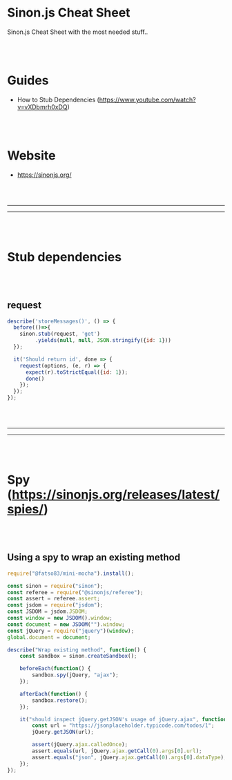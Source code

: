 # Sinon.js Cheat Sheet
Sinon.js Cheat Sheet with the most needed stuff..


<br><br>

# Guides
- How to Stub Dependencies (https://www.youtube.com/watch?v=vXDbmrh0xDQ)

<br><br>

# Website
- https://sinonjs.org/



<br><br>
_________________________________
_________________________________
<br><br>


# Stub dependencies

<br><br>

## request
```javascript
describe('storeMessages()', () => {
  before(()=>{
    sinon.stub(request, 'get')
         .yields(null, null, JSON.stringify({id: 1}))
  });

  it('Should return id', done => {
    request(options, (e, r) => {
      expect(r).toStrictEqual({id: 1});
      done()
    });
  });
});
```




























<br><br>
_________________________________
_________________________________
<br><br>


# Spy (https://sinonjs.org/releases/latest/spies/)

<br><br>

## Using a spy to wrap an existing method
```javascript
require("@fatso83/mini-mocha").install();

const sinon = require("sinon");
const referee = require("@sinonjs/referee");
const assert = referee.assert;
const jsdom = require("jsdom");
const JSDOM = jsdom.JSDOM;
const window = new JSDOM().window;
const document = new JSDOM("").window;
const jQuery = require("jquery")(window);
global.document = document;

describe("Wrap existing method", function() {
    const sandbox = sinon.createSandbox();

    beforeEach(function() {
        sandbox.spy(jQuery, "ajax");
    });

    afterEach(function() {
        sandbox.restore();
    });

    it("should inspect jQuery.getJSON's usage of jQuery.ajax", function() {
        const url = "https://jsonplaceholder.typicode.com/todos/1";
        jQuery.getJSON(url);

        assert(jQuery.ajax.calledOnce);
        assert.equals(url, jQuery.ajax.getCall(0).args[0].url);
        assert.equals("json", jQuery.ajax.getCall(0).args[0].dataType);
    });
});

```
